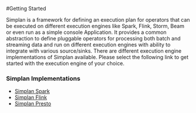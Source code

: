 #Getting Started

Simplan is a framework for defining an execution plan for operators that can be executed on different execution engines
like Spark, Flink, Storm, Beam or even run as a simple console Application. It provides a common abstraction to define
pluggable operators for processing both batch and streaming data and run on different execution engines with ability to
integrate with various source/sinks.
There are different execution engine implementations of Simplan available. Please select the following link to get
started with the execution engine of your choice.

### Simplan Implementations

- [Simplan Spark](https://github.intuit.com/pages/Simplan/simplan-spark/)
- [Simplan Flink](https://github.intuit.com/pages/tabraham1/simplan-flink/)
- [Simplan Presto](https://github.intuit.com/pages/Simplan/simplan-presto/)
